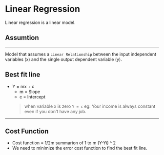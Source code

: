 # Linear Regression
Linear regression is a linear model.

## Assumtion
---
Model that assumes a `Linear Relationship` between the input independent  variables (x) and the single output dependent  variable (y). <br />

## Best fit line
* Y = mx + c
  * m = Slope
  * c = Intercept
  > when variable x is zero `Y = c` eg: Your income is always constant even if you don't have any job.
---

## Cost Function
* Cost function = 1/2m summarion of 1 to m (Y-Yi) ^ 2
* We need to minimize the error cost function to find the best fit line.
